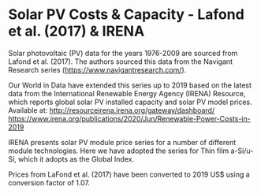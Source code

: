 # Solar PV Costs & Capacity - Lafond et al. (2017) & IRENA

Solar photovoltaic (PV) data for the years 1976-2009 are sourced from Lafond et al. (2017). The authors sourced this data from the Navigant Research series (https://www.navigantresearch.com/).

Our World in Data have extended this series up to 2019 based on the latest data from the International Renewable Energy Agency (IRENA) Resource, which reports global solar PV installed capacity and solar PV model prices. Available at: http://resourceirena.irena.org/gateway/dashboard/
https://www.irena.org/publications/2020/Jun/Renewable-Power-Costs-in-2019

IRENA presents solar PV module price series for a number of different module technologies. Here we have adopted the series for Thin film a-Si/u-Si, which it adopts as the Global Index.

Prices from LaFond et al. (2017) have been converted to 2019 US$ using a conversion factor of 1.07. 